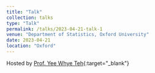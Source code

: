 ```yaml
---
title: "Talk"
collection: talks
type: "Talk"
permalink: /talks/2023-04-21-talk-1
venue: "Department of Statistics, Oxford University"
date: 2023-04-21
location: "Oxford"
---
```


Hosted by [Prof. Yee Whye Teh](https://www.stats.ox.ac.uk/~teh/){:target="_blank"}

